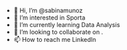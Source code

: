 - 👋 Hi, I’m @sabinamunoz
- 👀 I’m interested in Sporta
- 🌱 I’m currently learning Data Analysis
- 💞️ I’m looking to collaborate on .
- 📫 How to reach me LinkedIn

<!---
sabinamunoz/sabinamunoz is a ✨ special ✨ repository because its `README.md` (this file) appears on your GitHub profile.
You can click the Preview link to take a look at your changes.
--->
